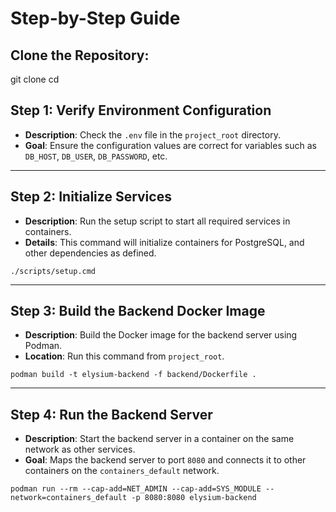 
# Step-by-Step Guide

## Clone the Repository:

git clone <repository-url>
cd <repository-directory>

## Step 1: Verify Environment Configuration
- **Description**: Check the `.env` file in the `project_root` directory.
- **Goal**: Ensure the configuration values are correct for variables such as `DB_HOST`, `DB_USER`, `DB_PASSWORD`, etc.

---

## Step 2: Initialize Services
- **Description**: Run the setup script to start all required services in containers.
- **Details**: This command will initialize containers for PostgreSQL, and other dependencies as defined.
```
./scripts/setup.cmd
```

---

## Step 3: Build the Backend Docker Image
- **Description**: Build the Docker image for the backend server using Podman.
- **Location**: Run this command from `project_root`.
```
podman build -t elysium-backend -f backend/Dockerfile .
```

---

## Step 4: Run the Backend Server
- **Description**: Start the backend server in a container on the same network as other services.
- **Goal**: Maps the backend server to port `8080` and connects it to other containers on the `containers_default` network.
```
podman run --rm --cap-add=NET_ADMIN --cap-add=SYS_MODULE --network=containers_default -p 8080:8080 elysium-backend
```
